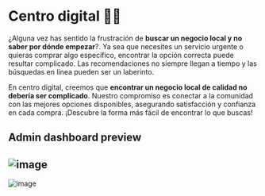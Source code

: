 # Centro digital 👋🏻
<p>¿Alguna vez has sentido la frustración de <strong>buscar un negocio local y no saber por dónde empezar</strong>?. Ya sea que necesites un servicio urgente o quieras comprar algo específico, encontrar la opción correcta puede resultar complicado. Las recomendaciones no siempre llegan a tiempo y las búsquedas en línea pueden ser un laberinto.</p>
<p>En centro digital, creemos que <strong>encontrar un negocio local de calidad no debería ser complicado</strong>. Nuestro compromiso es conectar a la comunidad con las mejores opciones disponibles, asegurando satisfacción y confianza en cada compra. ¡Descubre la forma más fácil de encontrar lo que buscas!</p>

## Admin dashboard preview
![image](https://github.com/user-attachments/assets/46032bfb-e2c8-422c-8fa8-4f6775f8386c)
---
![image](https://github.com/user-attachments/assets/cf8058de-a9b4-403a-9f77-ff37786b526b)

